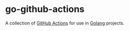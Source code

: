 # go-github-actions

A collection of [GitHub Actions](https://github.com/features/actions) for use in [Golang](https://golang.org/) projects.

